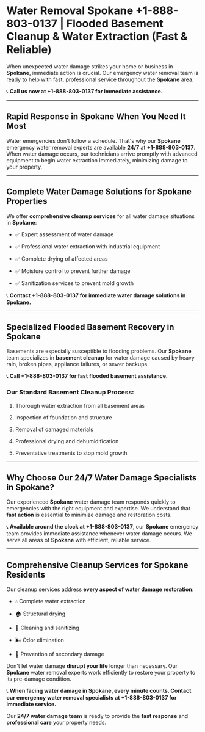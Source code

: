 # Water Removal Spokane +1-888-803-0137 | Flooded Basement Cleanup & Water Extraction (Fast & Reliable)

When unexpected water damage strikes your home or business in **Spokane**, immediate action is crucial. Our emergency water removal team is ready to help with fast, professional service throughout the **Spokane** area. 

📞 **Call us now at +1-888-803-0137 for immediate assistance.**

---

## Rapid Response in Spokane When You Need It Most

Water emergencies don't follow a schedule. That's why our **Spokane** emergency water removal experts are available **24/7** at **+1-888-803-0137**. When water damage occurs, our technicians arrive promptly with advanced equipment to begin water extraction immediately, minimizing damage to your property.

---

## Complete Water Damage Solutions for Spokane Properties

We offer **comprehensive cleanup services** for all water damage situations in **Spokane**:

- ✅ Expert assessment of water damage  
- ✅ Professional water extraction with industrial equipment  
- ✅ Complete drying of affected areas  
- ✅ Moisture control to prevent further damage  
- ✅ Sanitization services to prevent mold growth  

📞 **Contact +1-888-803-0137 for immediate water damage solutions in Spokane.**

---

## Specialized Flooded Basement Recovery in Spokane

Basements are especially susceptible to flooding problems. Our **Spokane** team specializes in **basement cleanup** for water damage caused by heavy rain, broken pipes, appliance failures, or sewer backups. 

📞 **Call +1-888-803-0137 for fast flooded basement assistance.**

### Our Standard Basement Cleanup Process:
1. Thorough water extraction from all basement areas  
2. Inspection of foundation and structure  
3. Removal of damaged materials  
4. Professional drying and dehumidification  
5. Preventative treatments to stop mold growth  

---

## Why Choose Our 24/7 Water Damage Specialists in Spokane?

Our experienced **Spokane** water damage team responds quickly to emergencies with the right equipment and expertise. We understand that **fast action** is essential to minimize damage and restoration costs.

📞 **Available around the clock at +1-888-803-0137**, our **Spokane** emergency team provides immediate assistance whenever water damage occurs. We serve all areas of **Spokane** with efficient, reliable service.

---

## Comprehensive Cleanup Services for Spokane Residents

Our cleanup services address **every aspect of water damage restoration**:

- 💧 Complete water extraction  
- 🏠 Structural drying  
- 🧼 Cleaning and sanitizing  
- 🌬️ Odor elimination  
- 🚫 Prevention of secondary damage  

Don't let water damage **disrupt your life** longer than necessary. Our **Spokane** water removal experts work efficiently to restore your property to its pre-damage condition.

📞 **When facing water damage in Spokane, every minute counts. Contact our emergency water removal specialists at +1-888-803-0137 for immediate service.**

Our **24/7 water damage team** is ready to provide the **fast response** and **professional care** your property needs.